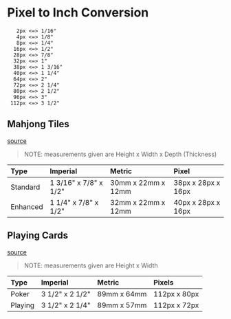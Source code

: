 # Pixel to Inch Conversion
```
   2px <=> 1/16"
   4px <=> 1/8"
   8px <=> 1/4"
  16px <=> 1/2"
  28px <=> 7/8"
  32px <=> 1"
  38px <=> 1 3/16"
  40px <=> 1 1/4"
  64px <=> 2"
  72px <=> 2 1/4"
  80px <=> 2 1/2"
  96px <=> 3"
 112px <=> 3 1/2"
 ```

## Mahjong Tiles

[source](https://www.gammonvillage.com/mah-jong-shop/learn/what-size-are-the-tiles.cfm)

> NOTE: measurements given are Height x Width x Depth (Thickness) 

| Type     | Imperial                | Metric             | Pixel |
| :------- | :---------------------- | :----------------- | :---- |
| Standard | 1 3/16" x 7/8" x 1/2" | 30mm x 22mm x 12mm | 38px x 28px x 16px |
| Enhanced | 1 1/4"  x 7/8" x 1/2" | 32mm x 22mm x 12mm | 40px x 28px x 16px |


## Playing Cards

[source](https://measuringstuff.com/what-is-the-size-of-a-playing-card/)

> NOTE: measurements given are Height x Width

| Type    | Imperial     | Metric      | Pixels       |
| :------ | :----------- | :---------- | :----------- |
| Poker   | 3 1/2" x 2 1/2" | 89mm x 64mm | 112px x 80px |
| Playing | 3 1/2" x 2 1/4" | 89mm x 57mm | 112px x 72px |
